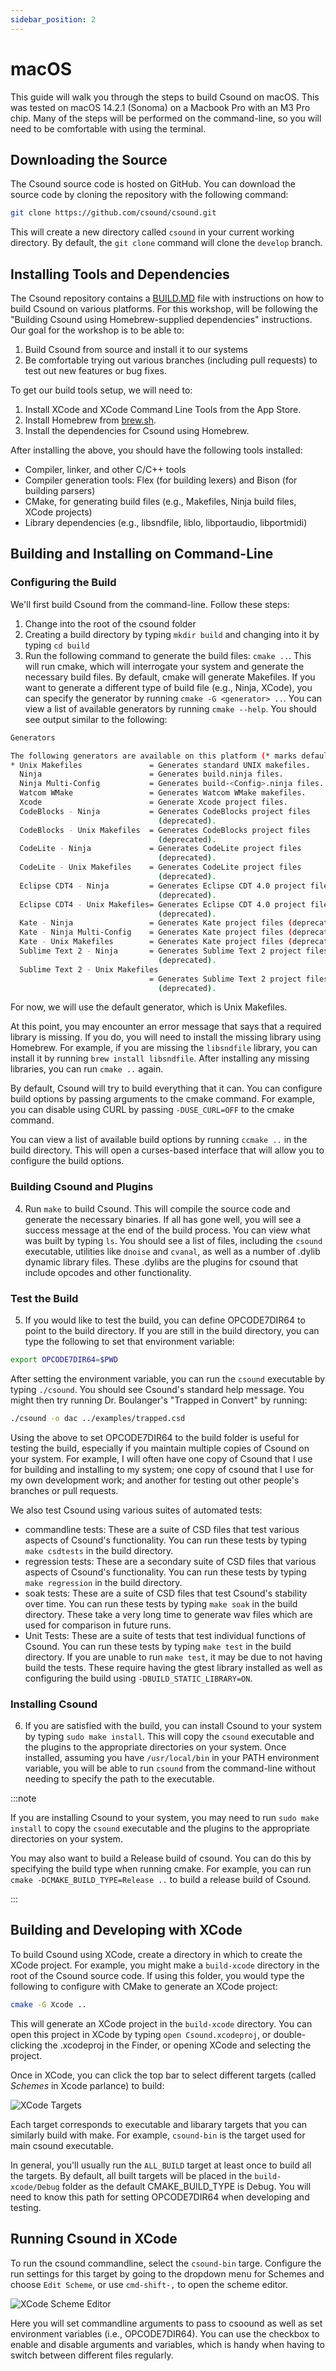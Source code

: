 ```yaml
---
sidebar_position: 2
---
```


# macOS 

This guide will walk you through the steps to build Csound on macOS. This was tested on macOS 14.2.1 (Sonoma) on a Macbook Pro with an M3 Pro chip. Many of the steps will be performed on the command-line, so you will need to be comfortable with using the terminal.

## Downloading the Source

The Csound source code is hosted on GitHub. You can download the source code by cloning the repository with the following command:

```bash
git clone https://github.com/csound/csound.git
```

This will create a new directory called `csound` in your current working directory. By default, the `git clone` command will clone the `develop` branch.

## Installing Tools and Dependencies

The Csound repository contains a [BUILD.MD](https://github.com/csound/csound/blob/develop/BUILD.md) file with instructions on how to build Csound on various platforms. For this workshop, will be following the "Building Csound using Homebrew-supplied dependencies" instructions. Our goal for the workshop is to be able to:

1. Build Csound from source and install it to our systems
2. Be comfortable trying out various branches (including pull requests) to test out new features or bug fixes. 

To get our build tools setup, we will need to:

1. Install XCode and XCode Command Line Tools from the App Store.
2. Install Homebrew from [brew.sh](https://brew.sh). 
3. Install the dependencies for Csound using Homebrew. 

After installing the above, you should have the following tools installed:

* Compiler, linker, and other C/C++ tools
* Compiler generation tools: Flex (for building lexers) and Bison (for building parsers)
* CMake, for generating build files (e.g., Makefiles, Ninja build files, XCode projects)
* Library dependencies (e.g., libsndfile, liblo, libportaudio, libportmidi) 

## Building and Installing on Command-Line


### Configuring the Build

We'll first build Csound from the command-line. Follow these steps:

1. Change into the root of the csound folder 
2. Creating a build directory by typing `mkdir build` and changing into it by typing `cd build`
3. Run the following command to generate the build files: `cmake ..`. This will run cmake, which will interrogate your system and generate the necessary build files. By default, cmake will generate Makefiles. If you want to generate a different type of build file (e.g., Ninja, XCode), you can specify the generator by running `cmake -G <generator> ..`. You can view a list of available generators by running `cmake --help`. You should see output similar to the following:

```bash
Generators

The following generators are available on this platform (* marks default):
* Unix Makefiles               = Generates standard UNIX makefiles.
  Ninja                        = Generates build.ninja files.
  Ninja Multi-Config           = Generates build-<Config>.ninja files.
  Watcom WMake                 = Generates Watcom WMake makefiles.
  Xcode                        = Generate Xcode project files.
  CodeBlocks - Ninja           = Generates CodeBlocks project files
                                 (deprecated).
  CodeBlocks - Unix Makefiles  = Generates CodeBlocks project files
                                 (deprecated).
  CodeLite - Ninja             = Generates CodeLite project files
                                 (deprecated).
  CodeLite - Unix Makefiles    = Generates CodeLite project files
                                 (deprecated).
  Eclipse CDT4 - Ninja         = Generates Eclipse CDT 4.0 project files
                                 (deprecated).
  Eclipse CDT4 - Unix Makefiles= Generates Eclipse CDT 4.0 project files
                                 (deprecated).
  Kate - Ninja                 = Generates Kate project files (deprecated).
  Kate - Ninja Multi-Config    = Generates Kate project files (deprecated).
  Kate - Unix Makefiles        = Generates Kate project files (deprecated).
  Sublime Text 2 - Ninja       = Generates Sublime Text 2 project files
                                 (deprecated).
  Sublime Text 2 - Unix Makefiles
                               = Generates Sublime Text 2 project files
                                 (deprecated). 
```

For now, we will use the default generator, which is Unix Makefiles.

At this point, you may encounter an error message that says that a required library is missing. If you do, you will need to install the missing library using Homebrew. For example, if you are missing the `libsndfile` library, you can install it by running `brew install libsndfile`. After installing any missing libraries, you can run `cmake ..` again. 

By default, Csound will try to build everything that it can. You can configure build options by passing arguments to the cmake command. For example, you can disable using CURL by passing `-DUSE_CURL=OFF` to the cmake command. 

You can view a list of available build options by running `ccmake ..` in the build directory. This will open a curses-based interface that will allow you to configure the build options. 

### Building Csound and Plugins

4. Run `make` to build Csound. This will compile the source code and generate the necessary binaries. If all has gone well, you will see a success message at the end of the build process. You can view what was built by typing `ls`. You should see a list of files, including the `csound` executable, utilities like `dnoise` and `cvanal`, as well as a number of .dylib dynamic library files. These .dylibs are the plugins for csound that include opcodes and other functionality.

### Test the Build

5. If you would like to test the build, you can define OPCODE7DIR64 to point to the build directory. If you are still in the build directory, you can type the following to set that environment variable:

```bash
export OPCODE7DIR64=$PWD
```

After setting the environment variable, you can run the `csound` executable by typing `./csound`. You should see Csound's standard help message. You might then try running Dr. Boulanger's "Trapped in Convert"  by running:

```bash
./csound -o dac ../examples/trapped.csd
```

Using the above to set OPCODE7DIR64 to the build folder is useful for testing the build, especially if you maintain multiple copies of Csound on your system. For example, I will often have one copy of Csound that I use for building and installing to my system; one copy of csound that I use for my own development work; and another for testing out other people's branches or pull requests. 

We also test Csound using various suites of automated tests:

* commandline tests: These are a suite of CSD files that test various aspects of Csound's functionality. You can run these tests by typing `make csdtests` in the build directory.
* regression tests: These are a secondary suite of CSD files that  various aspects of Csound's functionality. You can run these tests by typing `make regression` in the build directory.
* soak tests: These are a suite of CSD files that test Csound's stability over time. You can run these tests by typing `make soak` in the build directory. These take a very long time to generate wav files which are used for comparison in future runs. 
* Unit Tests: These are a suite of tests that test individual functions of Csound. You can run these tests by typing `make test` in the build directory. If you are unable to run `make test`, it may be due to not having build the tests. These require having the gtest library installed as well as configuring the build using `-DBUILD_STATIC_LIBRARY=ON`.

### Installing Csound

6. If you are satisfied with the build, you can install Csound to your system by typing `sudo make install`. This will copy the `csound` executable and the plugins to the appropriate directories on your system. Once installed, assuming you have `/usr/local/bin` in your PATH environment variable, you will be able to run `csound` from the command-line without needing to specify the path to the executable. 

:::note

If you are installing Csound to your system, you may need to run `sudo make install` to copy the `csound` executable and the plugins to the appropriate directories on your system.

You may also want to build a Release build of csound. You can do this by specifying the build type when running cmake. For example, you can run `cmake -DCMAKE_BUILD_TYPE=Release ..` to build a release build of Csound.

:::


## Building and Developing with XCode

To build Csound using XCode, create a directory in which to create the XCode project. For example, you might make a `build-xcode` directory in the root of the Csound source code. If using this folder, you would type the following to configure with CMake to generate an XCode project:

```bash
cmake -G Xcode ..
```

This will generate an XCode project in the `build-xcode` directory. You can open this project in XCode by typing `open Csound.xcodeproj`, or double-clicking the .xcodeproj in the Finder, or opening XCode and selecting the project.

Once in XCode, you can click the top bar to select different targets (called *Schemes* in Xcode parlance) to build:

![XCode Targets](/img/xcode_targets.png)

Each target corresponds to executable and libarary targets that you can similarly build with make. For example, `csound-bin` is the target used for main csound executable. 

In general, you'll usually run the `ALL_BUILD` target at least once to build all the targets. By default, all built targets will be placed in the `build-xcode/Debug` folder as the default CMAKE_BUILD_TYPE is Debug. You will need to know this path for setting OPCODE7DIR64 when developing and testing. 

## Running Csound in XCode

To run the csound commandline, select the `csound-bin` targe. Configure the run settings for this target by going to the dropdown menu for Schemes and choose `Edit Scheme`, or use `cmd-shift-,` to open the scheme editor.

![XCode Scheme Editor](/img/xcode_scheme_editor.png)

Here you will set commandline arguments to pass to csoound as well as set environment variables (i.e., OPCODE7DIR64). You can use the checkbox to enable and disable arguments and variables, which is handy when having to switch between different files regularly.





